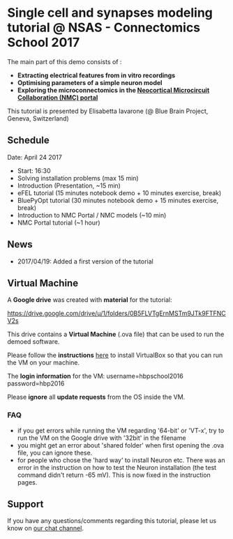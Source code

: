 # Single cell and synapses modeling tutorial @ NSAS - Connectomics School 2017

The main part of this demo consists of :
* **Extracting electrical features from in vitro recordings**
* **Optimising parameters of a simple neuron model**
* **Exploring the microconnectomics in the [Neocortical Microcircuit Collaboration (NMC) portal](https://bbp.epfl.ch/nmc-portal/microcircuit)**

This tutorial is presented by Elisabetta Iavarone (@ Blue Brain Project, Geneva, Switzerland)

## Schedule

Date: April 24 2017
* Start: 16:30
* Solving installation problems (max 15 min)
* Introduction (Presentation, ~15 min)
* eFEL tutorial (15 minutes notebook demo + 10 minutes exercise, break)
* BluePyOpt tutorial (30 minutes notebook demo + 15 minutes exercise, break)
* Introduction to NMC Portal / NMC models (~10 min)
* NMC Portal tutorial (~1 hour)


## News

* 2017/04/19: Added a first version of the tutorial

## Virtual Machine

A **Google drive** was created with **material** for the tutorial:

https://drive.google.com/drive/u/1/folders/0B5FLVTgErnMSTm9JTk9FTFNCV2s

This drive contains a **Virtual Machine** (.ova file) that can be used to run the demoed software.

Please follow the **instructions** [here](https://github.com/BlueBrain/SimulationTutorials/tree/master/General/Installation) to install VirtualBox so that you can run the VM on your machine.

The **login information** for the VM: username=hbpschool2016 password=hbp2016

Please **ignore** all **update requests** from the OS inside the VM.

### FAQ

* if you get errors while running the VM regarding '64-bit' or 'VT-x', try to run the VM on the Google drive with '32bit' in the filename
* you might get an error about 'shared folder' when first opening the .ova file, you can ignore these.
* for people who chose the 'hard way' to install Neuron etc. There was an error in the instruction on how to test the Neuron installation (the test command didn't return -65 mV). This is now fixed in the instruction pages.

## Support

If you have any questions/comments regarding this tutorial, 
please let us know on [our chat channel](https://gitter.im/BlueBrain/SimulationTutorials).
